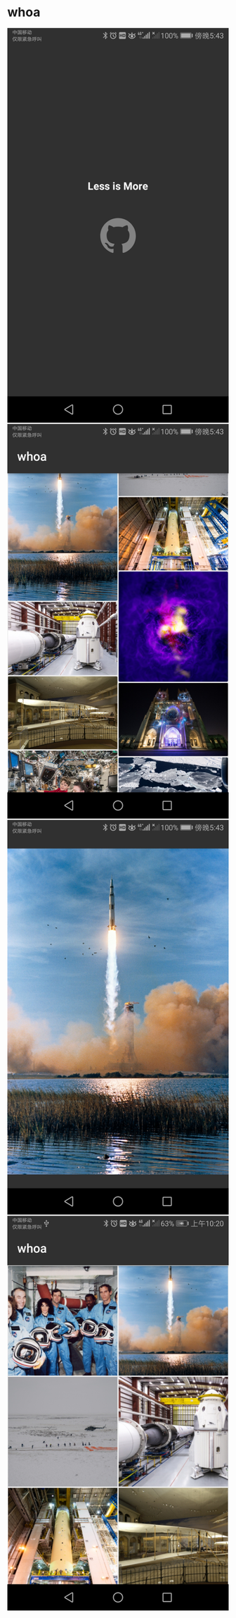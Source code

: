 # whoa

![image](https://github.com/linc2017/whoa/blob/master/Screenshot_20190126-174319.jpg)
![image](https://github.com/linc2017/whoa/blob/master/Screenshot_20190126-174328.jpg)
![image](https://github.com/linc2017/whoa/blob/master/Screenshot_20190126-174341.jpg)
![image](https://github.com/linc2017/whoa/blob/master/Screenshot_20190129-102037.jpg)
